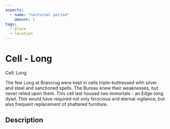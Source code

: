 ```yaml
---
aspects: 
  - name: "nocturnal period"
    amount: 1
tags:
  - place
  - location
---
```


# Cell - Long
Cell: Long

The few Long at Brancrug were kept in cells triple-buttressed with silver and steel and sanctioned spells. The Bureau knew their weaknesses, but never relied upon them. This cell last housed <i>two</i> immortals - an Edge-long dyad. This would have required not only ferocious and eternal vigilance, but also frequent replacement of shattered furniture.
## Description
